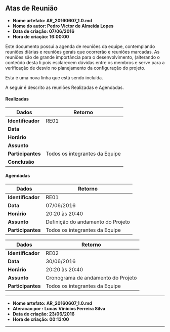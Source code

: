 Atas de Reunião
-----
* **Nome artefato: AR_20160607_1.0.md**
* **Nome do autor: Pedro Victor de Almeida Lopes**
* **Data de criação: 07/06/2016**
* **Hora de criação: 16:00:00**


Este documento possui a agenda de reuniões da equipe, contemplando reuniões diárias e reuniões gerais que ocorrerão e reuniões marcadas.
As reuniões são de grande importância para o desenvolvimento, (alterando o conteúdo desta li pois esclarecem dúvidas entre os membros e serve para a verificação de desvio no planejamento da configuração do projeto.

Esta é uma nova linha que está sendo incluída.

A seguir é descrito as reuniões Realizadas e Agendadas.

#### Realizadas

|Dados| Retorno|
|---|---|
|**Identificador**| RE01 |
|**Data** | |
|**Horário**| |
|**Assunto**|  |
|**Participantes**| Todos os integrantes da Equipe |
|**Conclusão**|  |


#### Agendadas

|Dados| Retorno|
|---|---|
|**Identificador**| RE01 |
|**Data** | 07/06/2016 |
|**Horário**| 20:20 às 20:40 |
|**Assunto**| Definição do andamento do Projeto |
|**Participantes**| Todos os integrantes da Equipe |


|Dados| Retorno|
|---|---|
|**Identificador**| RE02 |
|**Data** | 30/06/2016 |
|**Horário**| 20:20 às 20:40 |
|**Assunto**| Cronograma de andamento do Projeto |
|**Participantes**| Todos os integrantes da Equipe |


-----
* **Nome artefato: AR_20160607_1.0.md**
* **Ateracao por : Lucas Vinicios Ferreira Silva**
* **Data de criação: 23/06/2016**
* **Hora de criação: 00:13:00**
-----
